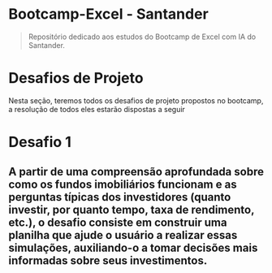 # Bootcamp-Excel - Santander

>Repositório dedicado aos estudos do Bootcamp de Excel com IA do Santander.

# Desafios de Projeto

Nesta seção, teremos todos os desafios de projeto propostos no bootcamp, a resolução de todos eles estarão dispostas a seguir

# Desafio 1
## A partir de uma compreensão aprofundada sobre como os fundos imobiliários funcionam e as perguntas típicas dos investidores (quanto investir, por quanto tempo, taxa de rendimento, etc.), o desafio consiste em construir uma planilha que ajude o usuário a realizar essas simulações, auxiliando-o a tomar decisões mais informadas sobre seus investimentos. 